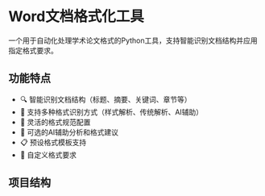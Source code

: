 # Word文档格式化工具

一个用于自动化处理学术论文格式的Python工具，支持智能识别文档结构并应用指定格式要求。

## 功能特点

- 🔍 智能识别文档结构（标题、摘要、关键词、章节等）
- 📝 支持多种格式识别方式（样式解析、传统解析、AI辅助）
- 🎨 灵活的格式规范配置
- 🤖 可选的AI辅助分析和格式建议
- 📋 预设格式模板支持
- 🔧 自定义格式要求

## 项目结构